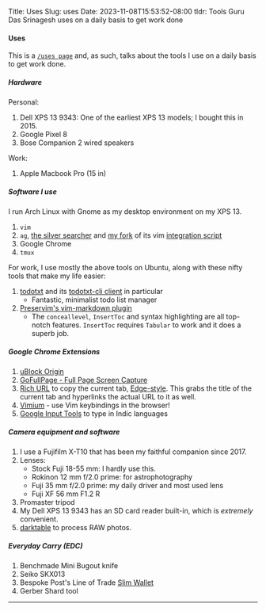 Title: Uses
Slug: uses
Date: 2023-11-08T15:53:52-08:00
tldr: Tools Guru Das Srinagesh uses on a daily basis to get work done

#### Uses

This is a [`/uses page`](https://uses.tech/) and, as such, talks about the tools I use on a daily basis to get work done.

##### Hardware

Personal:

1. Dell XPS 13 9343: One of the earliest XPS 13 models; I bought this in 2015.
2. Google Pixel 8
3. Bose Companion 2 wired speakers

Work:

1. Apple Macbook Pro (15 in)

##### Software I use

I run Arch Linux with Gnome as my desktop environment on my XPS 13.

1. `vim`
2. `ag`, [the silver searcher](https://github.com/ggreer/the_silver_searcher) and [my fork](https://github.com/guru-das-s/ag.vim) of its vim [integration script](https://github.com/rking/ag.vim)
3. Google Chrome
4. `tmux`

For work, I use mostly the above tools on Ubuntu, along with these nifty tools that
make my life easier:

1. [todotxt](http://todotxt.org/) and its [todotxt-cli client](https://github.com/todotxt/todo.txt-cli) in particular
    - Fantastic, minimalist todo list manager
2. [Preservim's vim-markdown plugin](https://github.com/preservim/vim-markdown)
    - The `conceallevel`, `InsertToc` and syntax highlighting are all top-notch
      features. `InsertToc` requires `Tabular` to work and it does a superb job.

##### Google Chrome Extensions

1. [uBlock Origin](https://chromewebstore.google.com/detail/ublock-origin/cjpalhdlnbpafiamejdnhcphjbkeiagm?pli=1)
2. [GoFullPage - Full Page Screen Capture](https://chromewebstore.google.com/detail/gofullpage-full-page-scre/fdpohaocaechififmbbbbbknoalclacl)
3. [Rich URL](https://chromewebstore.google.com/detail/rich-url/bkjdcppkdgccnhjibfhlhmeiafnjfamk) to copy the current tab, [Edge-style](https://support.microsoft.com/en-us/microsoft-edge/improved-copy-and-paste-of-urls-in-microsoft-edge-d3bd3956-603a-0033-1fbc-9588a30645b4). This grabs the title of the current tab and hyperlinks the actual URL to it as well.
4. [Vimium](https://chromewebstore.google.com/detail/vimium/dbepggeogbaibhgnhhndojpepiihcmeb) - use Vim keybindings in the browser!
5. [Google Input Tools](https://chrome.google.com/webstore/detail/google-input-tools/mclkkofklkfljcocdinagocijmpgbhab) to type in Indic languages

##### Camera equipment and software
1. I use a Fujifilm X-T10 that has been my faithful companion since 2017.
2. Lenses:
    - Stock Fuji 18-55 mm: I hardly use this.
    - Rokinon 12 mm f/2.0 prime: for astrophotography
    - Fuji 35 mm f/2.0 prime: my daily driver and most used lens
    - Fuji XF 56 mm F1.2 R
3. Promaster tripod
4. My Dell XPS 13 9343 has an SD card reader built-in, which is _extremely_ convenient.
4. [darktable](https://www.darktable.org/) to process RAW photos.

##### Everyday Carry (EDC)
1. Benchmade Mini Bugout knife
2. Seiko SKX013
3. Bespoke Post's Line of Trade [Slim Wallet](https://www.bespokepost.com/store/line-of-trade-slim-wallet)
4. Gerber Shard tool

---
